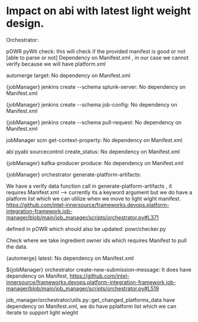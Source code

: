# Impact on abi with latest light weight design.

Orchestrator:


pOWR pyWit check:
this will check if the provided manifest is good or not [able to parse or not]
Dependency on Manifest.xml , in our case we cannot verify because we will have platform.xml


automerge target:
No dependency on Manifest.xml 


{jobManager} jenkins create --schema splunk-server:
No dependency on Manifest.xml 

{jobManager} jenkins create --schema job-config:
No dependency on Manifest.xml 


{jobManager} jenkins create --schema pull-request:
No dependency on Manifest.xml 

jobManager scm get-context-property:
No dependency on Manifest.xml 

abi pyabi sourcecontrol create_status:
No dependency on Manifest.xml 

{jobManager} kafka-producer produce:
No dependency on Manifest.xml 

{jobManager} orchestrator generate-platform-artifacts:

We have a verify data function call in generate-platform-artifacts , it requires Manifest.xml --> currently its a keyword argument but we do have a platform list which we can utilize when we move to light wight manifest.
https://github.com/intel-innersource/frameworks.devops.platform-integration-framework.job-manager/blob/main/job_manager/scripts/orchestrator.py#L371

defined in pOWR which should also be updated:
powr/checker.py

Check where we take ingredient owner ids which requires Manifest to pull the data.

{automerge} latest:
No dependency on Manifest.xml 

${jobManager} orchestrator create-new-submission-message:
It does have dependency on Manifest,
https://github.com/intel-innersource/frameworks.devops.platform-integration-framework.job-manager/blob/main/job_manager/scripts/orchestrator.py#L519

job_manager/orchestrator/utils.py::get_changed_platforms_data have dependency on Manifest.xml, we do have pplatform list which we can iterate to support light wieght





